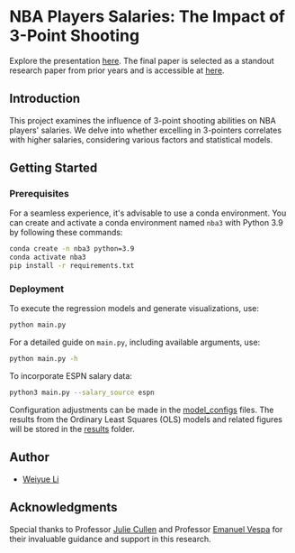 # NBA Players Salaries: The Impact of 3-Point Shooting

Explore the presentation [here](https://docs.google.com/presentation/d/1P1KvWU4fqYWyi8WHpxwmTxv_ki-IVpbAMuxcHoqxYD8/edit?usp=sharing). The final paper is selected as a standout research paper from prior years and is accessible at [here](https://sites.google.com/site/ec191cullen/prior-papers?authuser=0).

## Introduction

This project examines the influence of 3-point shooting abilities on NBA players' salaries. We delve into whether excelling in 3-pointers correlates with higher salaries, considering various factors and statistical models.

## Getting Started

### Prerequisites

For a seamless experience, it's advisable to use a conda environment. You can create and activate a conda environment named `nba3` with Python 3.9 by following these commands:

```bash
conda create -n nba3 python=3.9
conda activate nba3
pip install -r requirements.txt
```

### Deployment

To execute the regression models and generate visualizations, use:

```bash
python main.py
```

For a detailed guide on `main.py`, including available arguments, use:

```bash
python main.py -h
```

To incorporate ESPN salary data:

```bash
python3 main.py --salary_source espn
```

Configuration adjustments can be made in the [model_configs](model_configs) files. The results from the Ordinary Least Squares (OLS) models and related figures will be stored in the [results](results) folder.


## Author

* [Weiyue Li](https://weiyueli7.github.io/)


## Acknowledgments

Special thanks to Professor [Julie Cullen](https://econweb.ucsd.edu/~jbcullen/) and Professor [Emanuel Vespa](https://sites.google.com/site/emanuelvespa/) for their invaluable guidance and support in this research.
